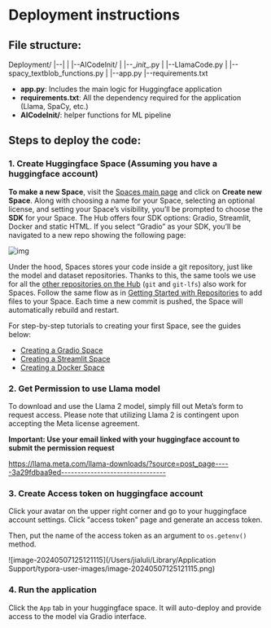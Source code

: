 # Deployment instructions

## File structure:

Deployment/
\|--|
\|  |--AICodeInit/
\|     |--\__init__.py
\|     |--LlamaCode.py
\|     |--spacy_textblob_functions.py
\|
\|--app.py
\|--requirements.txt

* **app.py**: Includes the main logic for Huggingface application
* **requirements.txt**: All the dependency required for the application (Llama, SpaCy, etc.)
* **AICodeInit/**: helper functions for ML pipeline

## Steps to deploy the code:

### 1. Create Huggingface Space (Assuming you have a huggingface account)

**To make a new Space**, visit the [Spaces main page](https://huggingface.co/spaces) and click on **Create new Space**. Along with choosing a name for your Space, selecting an optional license, and setting your Space’s visibility, you’ll be prompted to choose the **SDK** for your Space. The Hub offers four SDK options: Gradio, Streamlit, Docker and static HTML. If you select “Gradio” as your SDK, you’ll be navigated to a new repo showing the following page:

![img](https://huggingface.co/datasets/huggingface/documentation-images/resolve/main/hub/spaces-blank-space.png)

Under the hood, Spaces stores your code inside a git repository, just like the model and dataset repositories. Thanks to this, the same tools we use for all the [other repositories on the Hub](https://huggingface.co/docs/hub/en/repositories) (`git` and `git-lfs`) also work for Spaces. Follow the same flow as in [Getting Started with Repositories](https://huggingface.co/docs/hub/en/repositories-getting-started) to add files to your Space. Each time a new commit is pushed, the Space will automatically rebuild and restart.

For step-by-step tutorials to creating your first Space, see the guides below:

- [Creating a Gradio Space](https://huggingface.co/docs/hub/en/spaces-sdks-gradio)
- [Creating a Streamlit Space](https://huggingface.co/docs/hub/en/spaces-sdks-streamlit)
- [Creating a Docker Space](https://huggingface.co/docs/hub/en/spaces-sdks-docker-first-demo)

### 2. Get Permission to use Llama model

To download and use the Llama 2 model, simply fill out Meta’s form to request access. Please note that utilizing Llama 2 is contingent upon accepting the Meta license agreement. 

**Important: Use your email linked with your huggingface account to submit the permission request**

https://llama.meta.com/llama-downloads/?source=post_page-----3a29fdbaa9ed--------------------------------

### 3. Create Access token on huggingface account

Click your avatar on the upper right corner and go to your huggingface account settings. Click "access token" page and generate an access token. 

Then, put the name of the access token as an argument to `os.getenv()` method.

![image-20240507125121115](/Users/jialuli/Library/Application Support/typora-user-images/image-20240507125121115.png)

### 4. Run the application

Click the `App` tab in your huggingface space. It will auto-deploy and provide access to the model via Gradio interface.
